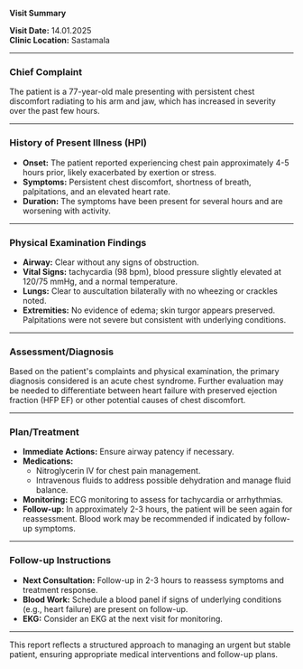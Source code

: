 

**Visit Summary**

**Visit Date:** 14.01.2025  
**Clinic Location:** Sastamala  

---

### **Chief Complaint**
The patient is a 77-year-old male presenting with persistent chest discomfort radiating to his arm and jaw, which has increased in severity over the past few hours.

---

### **History of Present Illness (HPI)**
- **Onset:** The patient reported experiencing chest pain approximately 4-5 hours prior, likely exacerbated by exertion or stress.
- **Symptoms:** Persistent chest discomfort, shortness of breath, palpitations, and an elevated heart rate.
- **Duration:** The symptoms have been present for several hours and are worsening with activity.

---

### **Physical Examination Findings**
- **Airway:** Clear without any signs of obstruction.
- **Vital Signs:** tachycardia (98 bpm), blood pressure slightly elevated at 120/75 mmHg, and a normal temperature.
- **Lungs:** Clear to auscultation bilaterally with no wheezing or crackles noted.
- **Extremities:** No evidence of edema; skin turgor appears preserved. Palpitations were not severe but consistent with underlying conditions.

---

### **Assessment/Diagnosis**
Based on the patient's complaints and physical examination, the primary diagnosis considered is an acute chest syndrome. Further evaluation may be needed to differentiate between heart failure with preserved ejection fraction (HFP EF) or other potential causes of chest discomfort.

---

### **Plan/Treatment**
- **Immediate Actions:** Ensure airway patency if necessary.
- **Medications:**
  - Nitroglycerin IV for chest pain management.
  - Intravenous fluids to address possible dehydration and manage fluid balance.
- **Monitoring:** ECG monitoring to assess for tachycardia or arrhythmias.
- **Follow-up:** In approximately 2-3 hours, the patient will be seen again for reassessment. Blood work may be recommended if indicated by follow-up symptoms.

---

### **Follow-up Instructions**
- **Next Consultation:** Follow-up in 2-3 hours to reassess symptoms and treatment response.
- **Blood Work:** Schedule a blood panel if signs of underlying conditions (e.g., heart failure) are present on follow-up.
- **EKG:** Consider an EKG at the next visit for monitoring.

---

This report reflects a structured approach to managing an urgent but stable patient, ensuring appropriate medical interventions and follow-up plans.